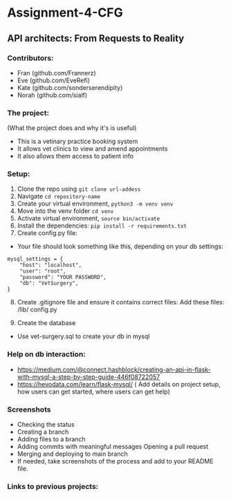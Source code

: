 # Assignment-4-CFG
## API architects: From Requests to Reality

### Contributors:
- Fran (github.com/Frannerz)
- Eve (github.com/EveRefi)
- Kate (github.com/sonderserendipity)
- Norah (github.com/sialf)

### The project:
(What the project does and why it's is useful)
- This is a vetinary practice booking system
- It allows vet clinics to view and amend appointments  
- It also allows them access to patient info

### Setup:
1. Clone the repo using `git clone url-addess`
2. Navigate `cd repository-name`
3. Create your virtual environment, `python3 -m venv venv`
4. Move into the venv folder `cd venv`
5. Activate virtual environment, `source bin/activate`
6. Install the dependencies: `pip install -r requirements.txt`
7. Create config.py file:
- Your file should look something like this, depending on your db settings:
```
mysql_settings = {
    "host": "localhost",
    "user": "root",
    "password": "YOUR PASSWORD",
    "db": "VetSurgery",
}
```
8. Create .gitignore file and ensure it contains correct files:
Add these files:
/lib/
config.py

9. Create the database
- Use vet-surgery.sql to create your db in mysql

### Help on db interaction:
- https://medium.com/@connect.hashblock/creating-an-api-in-flask-with-mysql-a-step-by-step-guide-446f08722057
- https://hevodata.com/learn/flask-mysql/
( Add details on project setup, how users can get started, where users can get help)

### Screenshots
- Checking the status
- Creating a branch
- Adding files to a branch
- Adding commits with meaningful messages Opening a pull request
- Merging and deploying to main branch
- If needed, take screenshots of the process and add to your README file.


### Links to previous projects:
